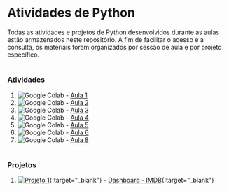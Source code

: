 # Atividades de Python

Todas as atividades e projetos de Python desenvolvidos durante as aulas estão armazenados neste repositório. A fim de facilitar o acesso e a consulta, os materiais foram organizados por sessão de aula e por projeto específico.

#

### Atividades
1. ![Google Colab](https://img.shields.io/badge/Google_Colab-F9AB00?logo=googlecolab&logoColor=white) - [Aula 1](https://colab.research.google.com/drive/1_ifAi-R-dGBetRXNDIygtT9qis9Qk1em?usp=drive_link)
2. ![Google Colab](https://img.shields.io/badge/Google_Colab-F9AB00?logo=googlecolab&logoColor=white) - [Aula 2](https://colab.research.google.com/drive/19XZrJxDvp267sV7ncRVuh_gqP1CZvUwp?usp=drive_link) 
3. ![Google Colab](https://img.shields.io/badge/Google_Colab-F9AB00?logo=googlecolab&logoColor=white) - [Aula 3](https://colab.research.google.com/drive/1knFH6-gbLPVv6Gkuo05qh829wS3c5yGc?usp=drive_link)
4. ![Google Colab](https://img.shields.io/badge/Google_Colab-F9AB00?logo=googlecolab&logoColor=white) - [Aula 4](https://colab.research.google.com/drive/1hz0UohnQJC-fPQOXerx4rCSToTyZyT4i?usp=drive_link)
5. ![Google Colab](https://img.shields.io/badge/Google_Colab-F9AB00?logo=googlecolab&logoColor=white) - [Aula 5](https://colab.research.google.com/drive/1Bmhs1sUJQSdsUpTuMcyY5LkNWs96uvj1?usp=drive_link)
6. ![Google Colab](https://img.shields.io/badge/Google_Colab-F9AB00?logo=googlecolab&logoColor=white) - [Aula 6](https://colab.research.google.com/drive/10hfNnxWiOnEJcIMReObLRpydwIZTgAkb?usp=drive_link)
7. ![Google Colab](https://img.shields.io/badge/Google_Colab-F9AB00?logo=googlecolab&logoColor=white) - [Aula 8](https://colab.research.google.com/drive/1LtkgdNTM-HEwgop9k6WfSHFxVwh2Q923?usp=drive_link)

#

### Projetos
1. [![Projeto 1](https://img.shields.io/badge/Projeto%201-8A2BE2)](https://unifatecpython.streamlit.app){:target="_blank"} - [Dashboard - IMDB](https://unifatecpython.streamlit.app){:target="_blank"}
